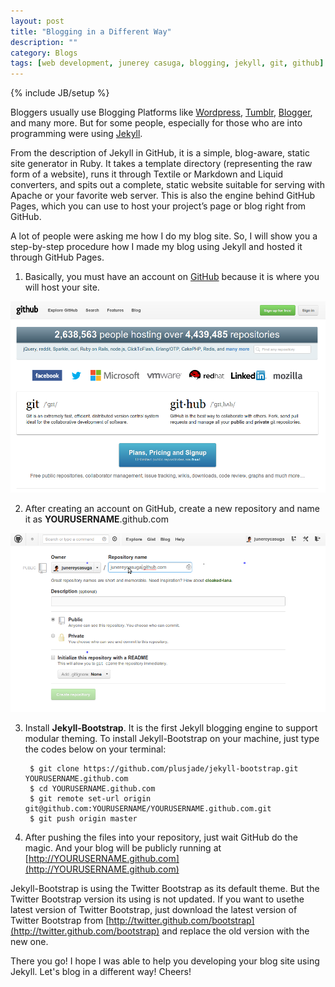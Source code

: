 ```yaml
---
layout: post
title: "Blogging in a Different Way"
description: ""
category: Blogs
tags: [web development, junerey casuga, blogging, jekyll, git, github]
---
```

{% include JB/setup %}

Bloggers usually use Blogging Platforms like [Wordpress](http://wordpress.com), [Tumblr](http://tumblr.com), [Blogger](http://blogger.com), and many more. But for some people, especially for those who are into programming were using [Jekyll](https://github.com/mojombo/jekyll).

From the description of Jekyll in GitHub, it is a simple, blog-aware, static site generator in Ruby. It takes a template directory (representing the raw form of a website), runs it through Textile or Markdown and Liquid converters, and spits out a complete, static website suitable for serving with Apache or your favorite web server. This is also the engine behind GitHub Pages, which you can use to host your project’s page or blog right from GitHub.

A lot of people were asking me how I do my blog site. So, I will show you a step-by-step procedure how I made my blog using Jekyll and hosted it through GitHub Pages.

1. Basically, you must have an account on [GitHub](http://github.com) because it is where you will host your site.
<img src="/assets/images/github.png" title="GitHub" alt="GitHub" class="img-polaroid" />

2. After creating an account on GitHub, create a new repository and name it as <b>YOURUSERNAME</b>.github.com
<img src="/assets/images/new.png" title="New Repository" alt="New Repository" class="img-polaroid" />

3. Install <b>Jekyll-Bootstrap</b>. It is the first Jekyll blogging engine to support modular theming. To install Jekyll-Bootstrap on your machine, just type the codes below on your terminal:

		$ git clone https://github.com/plusjade/jekyll-bootstrap.git YOURUSERNAME.github.com
		$ cd YOURUSERNAME.github.com
		$ git remote set-url origin git@github.com:YOURUSERNAME/YOURUSERNAME.github.com.git
		$ git push origin master

4. After pushing the files into your repository, just wait GitHub do the magic. And your blog will be publicly running at [http://YOURUSERNAME.github.com](http://YOURUSERNAME.github.com)


Jekyll-Bootstrap is using the Twitter Bootstrap as its default theme. But the Twitter Bootstrap version its using is not updated. If you want to usethe latest version of Twitter Bootstrap, just download the latest version of Twitter Bootstrap from [http://twitter.github.com/bootstrap](http://twitter.github.com/bootstrap) and replace the old version with the new one. 

There you go! I hope I was able to help you developing your blog site using Jekyll. Let's blog in a different way! Cheers!